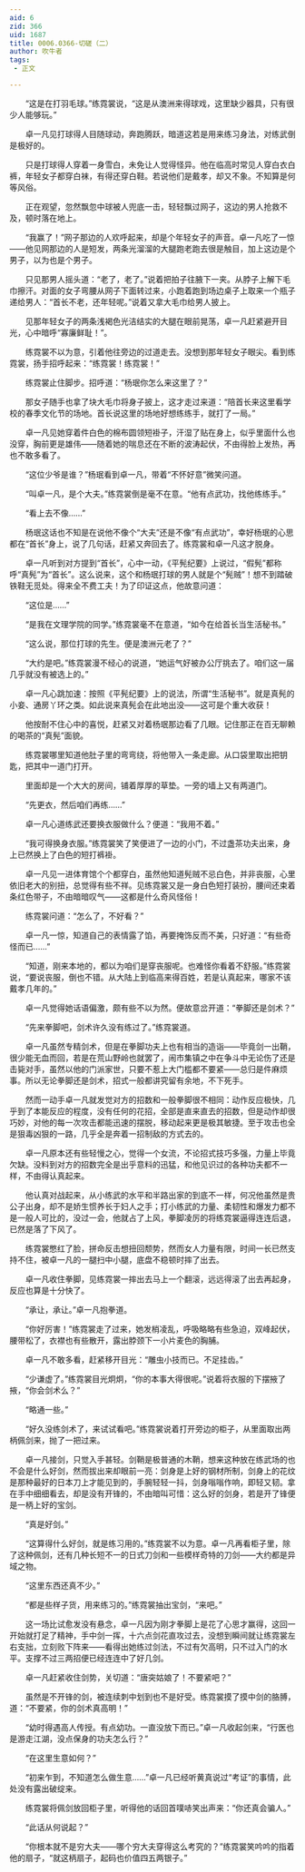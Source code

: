 ```yaml
---
aid: 6
zid: 366
uid: 1687
title: 0006.0366-切磋（二）
author: 吹牛者
tags: 
 - 正文

---
```




　　“这是在打羽毛球。”练霓裳说，“这是从澳洲来得球戏，这里缺少器具，只有很少人能够玩。”

　　卓一凡见打球得人目随球动，奔跑腾跃，暗道这若是用来练习身法，对练武倒是极好的。

　　只是打球得人穿着一身雪白，未免让人觉得怪异。他在临高时常见人穿白衣白裤，年轻女子都穿白袜，有得还穿白鞋。若说他们是戴孝，却又不象。不知算是何等风俗。

　　正在观望，忽然飘忽中球被人兜底一击，轻轻飘过网子，这边的男人抢救不及，顿时落在地上。

　　“我赢了！”网子那边的人欢呼起来，却是个年轻女子的声音。卓一凡吃了一惊——他见网那边的人是短发，两条光溜溜的大腿跑老跑去很是触目，加上这边是个男子，以为也是个男子。

　　只见那男人摇头道：“老了，老了。”说着把拍子往腋下一夹。从脖子上解下毛巾擦汗。对面的女子弯腰从网子下面转过来，小跑着跑到场边桌子上取来一个瓶子递给男人：“首长不老，还年轻呢。”说着又拿大毛巾给男人披上。

　　见那年轻女子的两条浅褐色光洁结实的大腿在眼前晃荡，卓一凡赶紧避开目光，心中暗呼“寡廉鲜耻！”。

　　练霓裳不以为意，引着他往旁边的过道走去。没想到那年轻女子眼尖。看到练霓裳，扬手招呼起来：“练霓裳！练霓裳！”

　　练霓裳止住脚步。招呼道：“杨珉你怎么来这里了？”

　　那女子随手也拿了块大毛巾将身子披上，这才走过来道：“陪首长来这里看学校的春季文化节的场地。首长说这里的场地好想练练手，就打了一局。”

　　卓一凡见她穿着件白色的棉布圆领短褂子，汗湿了贴在身上，似乎里面什么也没穿，胸前更是雄伟——随着她的喘息还在不断的波涛起伏，不由得脸上发热，再也不敢多看了。

　　“这位少爷是谁？”杨珉看到卓一凡，带着“不怀好意”微笑问道。

　　“叫卓一凡，是个大夫。”练霓裳倒是毫不在意。“他有点武功，找他练练手。”

　　“看上去不像……”

　　杨珉这话也不知是在说他不像个“大夫”还是不像“有点武功”，幸好杨珉的心思都在“首长”身上，说了几句话，赶紧又奔回去了。练霓裳和卓一凡这才脱身。

　　卓一凡听到对方提到“首长”，心中一动，《平髡纪要》上说过，“假髡”都称呼“真髡”为“首长”。这么说来，这个和杨珉打球的男人就是个“髡贼”！想不到踏破铁鞋无觅处。得来全不费工夫！为了印证这点，他故意问道：

　　“这位是……”

　　“是我在文理学院的同学。”练霓裳毫不在意道，“如今在给首长当生活秘书。”

　　“这么说，那位打球的先生。便是澳洲元老了？”

　　“大约是吧。”练霓裳漫不经心的说道，“她运气好被办公厅挑去了。咱们这一届几乎就没有被选上的。”

　　卓一凡心跳加速：按照《平髡纪要》上的说法，所谓“生活秘书”。就是真髡的小妾、通房丫环之类。如此说来真髡会在此地出没——这可是个重大收获！

　　他按耐不住心中的喜悦，赶紧又对着杨珉那边看了几眼。记住那正在百无聊赖的喝茶的“真髡”面貌。

　　练霓裳哪里知道他肚子里的弯弯绕，将他带入一条走廊。从口袋里取出把钥匙，把其中一道门打开。

　　里面却是一个大大的房间，铺着厚厚的草垫。一旁的墙上又有两道门。

　　“先更衣，然后咱们再练……”

　　卓一凡心道练武还要换衣服做什么？便道：“我用不着。”

　　“我可得换身衣服。”练霓裳笑了笑便进了一边的小门，不过盏茶功夫出来，身上已然换上了白色的短打裤褂。

　　卓一凡见一进体育馆个个都穿白，虽然他知道髡贼不忌白色，并非丧服，心里依旧老大的别扭，总觉得有些不祥。见练霓裳又是一身白色短打装扮，腰间还束着条红色带子，不由暗暗叹气——这都是什么奇风怪俗！

　　练霓裳问道：“怎么了，不好看？”

　　卓一凡一惊，知道自己的表情露了馅，再要掩饰反而不美，只好道：“有些奇怪而已……”

　　“知道，刚来本地的，都以为咱们是穿丧服呢。也难怪你看着不舒服。”练霓裳说，“要说丧服，倒也不错。从大陆上到临高来得百姓，若是认真起来，哪家不该戴孝几年的。”

　　卓一凡觉得她话语偏激，颇有些不以为然。便故意岔开道：“拳脚还是剑术？”

　　“先来拳脚吧，剑术许久没有练过了。”练霓裳道。

　　卓一凡虽然专精剑术，但是在拳脚功夫上也有相当的造诣——毕竟剑一出鞘，很少能无血而回，若是在荒山野岭也就罢了，闹市集镇之中在争斗中无论伤了还是击毙对手，虽然以他的门派家世，只要不惹上大门槛都不要紧——总归是件麻烦事。所以无论拳脚还是剑术，招式一般都讲究留有余地，不下死手。

　　然而一动手卓一凡就发觉对方的招数和一般拳脚很不相同：动作反应极快，几乎到了本能反应的程度，没有任何的花招，全部是直来直去的招数，但是动作却很巧妙，对他的每一次攻击都能迅速的摆脱，移动起来更是极其敏捷。至于攻击也全是狠毒凶狠的一路，几乎全是奔着一招制敌的方式去的。

　　卓一凡原本还有些轻慢之心，觉得一个女流，不论招式技巧多强，力量上毕竟欠缺。没料到对方的招数完全是出乎意料的迅猛，和他见识过的各种功夫都不一样，不由得认真起来。

　　他认真对战起来，从小练武的水平和半路出家的到底不一样，何况他虽然是贵公子出身，却不是娇生惯养长于妇人之手；打小练武的力量、柔韧性和爆发力都不是一般人可比的，没过一会，他就占了上风，拳脚凌厉的将练霓裳逼得连连后退，已然是落了下风了。

　　练霓裳憋红了脸，拼命反击想扭回颓势，然而女人力量有限，时间一长已然支持不住，被卓一凡的一腿扫中小腿，底盘不稳顿时摔了出去。

　　卓一凡收住拳脚，见练霓裳一摔出去马上一个翻滚，远远得滚了出去再起身，反应也算是十分快了。

　　“承让，承让。”卓一凡抱拳道。

　　“你好厉害！”练霓裳走了过来，她发梢凌乱，呼吸略略有些急迫，双峰起伏，腰带松了，衣襟也有些散开，露出脖颈下一小片麦色的胸脯。

　　卓一凡不敢多看，赶紧移开目光：“雕虫小技而已。不足挂齿。”

　　“少谦虚了。”练霓裳目光炯炯，“你的本事大得很呢。”说着将衣服的下摆掖了掖，“你会剑术么？”

　　“略通一些。”

　　“好久没练剑术了，来试试看吧。”练霓裳说着打开旁边的柜子，从里面取出两柄佩剑来，抛了一把过来。

　　卓一凡接剑，只觉入手甚轻。剑鞘是极普通的木鞘，想来这种放在练武场的也不会是什么好剑，然而拔出来却眼前一亮：剑身是上好的钢材所制，剑身上的花纹是那种最好的日本刀上才能见到的，手腕轻轻一抖，剑身嗡嗡作响，即轻又韧。拿在手中细细看去，却是没有开锋的，不由暗叫可惜：这么好的剑身，若是开了锋便是一柄上好的宝剑。

　　“真是好剑。”

　　“这算得什么好剑，就是练习用的。”练霓裳不以为意。卓一凡再看柜子里，除了这种佩剑，还有几种长短不一的日式刀剑和一些模样奇特的刀剑——大约都是异域之物。

　　“这里东西还真不少。”

　　“都是些样子货，用来练习的。”练霓裳抽出宝剑，“来吧。”

　　这一场比试愈发没有悬念，卓一凡因为刚才拳脚上是花了心思才赢得，这回一开始就打足了精神，手中剑一挥，十六点剑花直攻过去，没想到瞬间就让练霓裳左右支拙，立刻败下阵来——看得出她练过剑法，不过有欠高明，只不过入门的水平。支撑不过三两招便已经连连中了好几剑。

　　卓一凡赶紧收住剑势，关切道：“唐突姑娘了！不要紧吧？”

　　虽然是不开锋的剑，被连续刺中划到也不是好受。练霓裳摸了摸中剑的胳膊，道：“不要紧，你的剑术真高明！”

　　“幼时得遇高人传授。有点幼功。一直没放下而已。”卓一凡收起剑来，“行医也是游走江湖，没点保身的功夫怎么行？”

　　“在这里生意如何？”

　　“初来乍到，不知道怎么做生意……”卓一凡已经听黄真说过“考证”的事情，此处没有露出破绽来。

　　练霓裳将佩剑放回柜子里，听得他的话回首噗哧笑出声来：“你还真会骗人。”

　　“此话从何说起？”

　　“你根本就不是穷大夫——哪个穷大夫穿得这么考究的？”练霓裳笑吟吟的指着他的扇子，“就这柄扇子，起码也价值四五两银子。”


